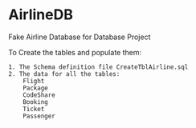 # AirlineDB
Fake Airline Database for Database Project 

To Create the tables and populate them:

    1. The Schema definition file CreateTblAirline.sql
    2. The data for all the tables:
        Flight
        Package
        CodeShare
        Booking
        Ticket
        Passenger
